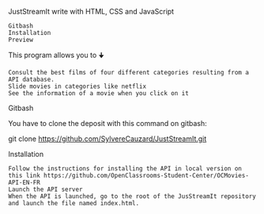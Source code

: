 JustStreamIt write with HTML, CSS and JavaScript

    Gitbash
    Installation
    Preview

This program allows you to 🠋

    Consult the best films of four different categories resulting from a API database.
    Slide movies in categories like netflix
    See the information of a movie when you click on it

Gitbash

You have to clone the deposit with this command on gitbash:

git clone https://github.com/SylvereCauzard/JustStreamIt.git

Installation

    Follow the instructions for installing the API in local version on this link https://github.com/OpenClassrooms-Student-Center/OCMovies-API-EN-FR
    Launch the API server
    When the API is launched, go to the root of the JusStreamIt repository and launch the file named index.html.
